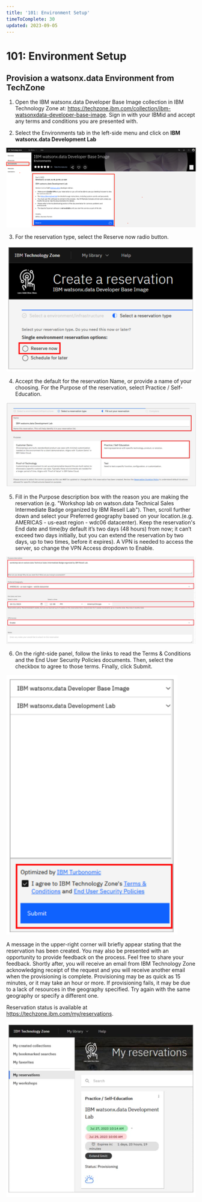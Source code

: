 ```yaml
---
title: '101: Environment Setup'
timeToComplete: 30
updated: 2023-09-05
---
```

# 101: Environment Setup

<QuizAlert text='Heads Up! Quiz material will be flagged like this!' />

## Provision a watsonx.data Environment from TechZone

1. Open the IBM watsonx.data Developer Base Image collection in IBM Technology Zone at: https://techzone.ibm.com/collection/ibm-watsonxdata-developer-base-image. Sign in with your IBMid and accept any terms and conditions you are presented with.

2. Select the Environments tab in the left-side menu and click on **IBM watsonx.data Development Lab**

![](./images/101/techzone-env.png)

3. For the reservation type, select the Reserve now radio button.

![](./images/101/techzone-env-reservetype.png)

4. Accept the default for the reservation Name, or provide a name of your choosing. For the Purpose of the reservation, select Practice / Self-Education.

![](./images/101/techzone-env-reserve-fill.png)

5. Fill in the Purpose description box with the reason you are making the reservation (e.g. "Workshop lab on watson.data Technical Sales Intermediate Badge organized by IBM Resell Lab"). Then, scroll further down and select your Preferred geography based on your location.(e.g. AMERICAS - us-east region - wdc06 datacenter). Keep the reservation's End date and time(by default it’s two days (48 hours) from now; it can’t exceed two days initially, but you can extend the reservation by two days, up to two times, before it expires). A VPN is needed to access the server, so change the VPN Access dropdown to Enable.

![](./images/101/techzone-env-reserve-fill-last.png)

6. On the right-side panel, follow the links to read the Terms & Conditions and the End User Security Policies documents. Then, select the checkbox to agree to those terms. Finally, click Submit.

![](./images/101/techzone-env-reserve-fill-submit.png)

A message in the upper-right corner will briefly appear stating that the reservation has been created. You may also be presented with an opportunity to provide feedback on the process. Feel free to share your feedback.
Shortly after, you will receive an email from IBM Technology Zone acknowledging receipt of the request and you will receive another email when the provisioning is complete. Provisioning may be as quick as 15 minutes, or it may take an hour or more. If provisioning fails, it may be due to a lack of resources in the geography specified. Try again with the same geography or specify a different one.

Reservation status is available at https://techzone.ibm.com/my/reservations.

![](./images/101/techzone-env-reserve-status.png)
